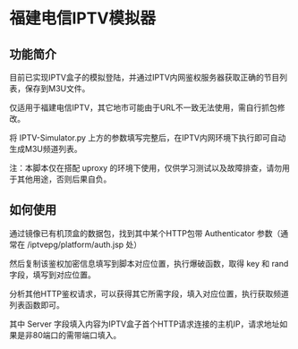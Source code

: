 # 福建电信IPTV模拟器

## 功能简介

目前已实现IPTV盒子的模拟登陆，并通过IPTV内网鉴权服务器获取正确的节目列表，保存到M3U文件。

仅适用于福建电信IPTV，其它地市可能由于URL不一致无法使用，需自行抓包修改。

将 IPTV-Simulator.py 上方的参数填写完整后，在IPTV内网环境下执行即可自动生成M3U频道列表。

注：本脚本仅在搭配 uproxy 的环境下使用，仅供学习测试以及故障排查，请勿用于其他用途，否则后果自负。

## 如何使用

通过镜像已有机顶盒的数据包，找到其中某个HTTP包带 Authenticator 参数（通常在 /iptvepg/platform/auth.jsp 处）

然后复制该鉴权加密信息填写到脚本对应位置，执行爆破函数，取得 key 和 rand 字段，填写到对应位置。

分析其他HTTP鉴权请求，可以获得其它所需字段，填入对应位置，执行获取频道列表函数即可。

其中 Server 字段填入内容为IPTV盒子首个HTTP请求连接的主机IP，请求地址如果是非80端口的需带端口填入。
